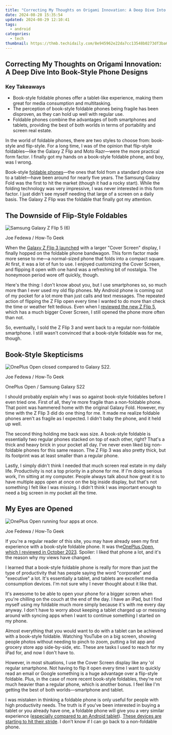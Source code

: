 ```yaml
---
title: "Correcting My Thoughts on Origami Innovation: A Deep Dive Into Book-Style Phone Designs"
date: 2024-08-28 15:35:54
updated: 2024-08-29 12:10:41
tags:
  - android
categories:
  - tech
thumbnail: https://thmb.techidaily.com/8e945962e22da7cc13548b0273df3ba622849bedca30e5d0f04cb4a458929e39.jpg
---
```


## Correcting My Thoughts on Origami Innovation: A Deep Dive Into Book-Style Phone Designs

### Key Takeaways

* Book-style foldable phones offer a tablet-like experience, making them great for media consumption and multitasking.
* The perception of book-style foldable phones being fragile has been disproven, as they can hold up well with regular use.
* Foldable phones combine the advantages of both smartphones and tablets, providing the best of both worlds in terms of portability and screen real estate.

 In the world of foldable phones, there are two styles to choose from: book-style and flip-style. For a long time, I was of the opinion that flip-style foldables—like the Galaxy Z Flip and Moto Razr—were the more practical form factor. I finally got my hands on a book-style foldable phone, and boy, was I wrong.

 Book-style [foldable phones](https://fox-blue.techidaily.com/step-beyond-reality-reviewing-lgs-virtual-vision-for-2024/)—the ones that fold from a standard phone size to a tablet—have been around for nearly five years. The Samsung Galaxy Fold was the first to hit the market (though it had a rocky start). While the folding technology was very impressive, I was never interested in this form factor. I just didn't see myself needing that large of a screen on a daily basis. The Galaxy Z Flip was the foldable that finally got my attention.

##  The Downside of Flip-Style Foldables

![Samsung Galaxy Z Flip 5 (6)](https://static1.howtogeekimages.com/wordpress/wp-content/uploads/2023/08/samsung-galaxy-z-flip-5-6.jpg) 

Joe Fedewa / How-To Geek

 When the [Galaxy Z Flip 3 launched](https://techidaily.com/three-solutions-to-hard-reset-infinix-note-30-5g-drfone-by-drfone-reset-android-reset-android/) with a larger "Cover Screen" display, I finally hopped on the foldable phone bandwagon. This form factor made more sense to me—a normal-sized phone that folds into a compact square. At first, it was a lot of fun to use. I enjoyed customizing the Cover Screen, and flipping it open with one hand was a refreshing bit of nostalgia. The honeymoon period wore off quickly, though.

 Here's the thing: I don't know about you, but I use smartphones so, so much more than I ever used my old flip phones. My Android phone is coming out of my pocket for a lot more than just calls and text messages. The repeated action of flipping the Z Flip open every time I wanted to do more than check the time or weather felt tedious. Even when I [reviewed the new Z Flip 5](https://desktop-recording.techidaily.com/updated-ideal-tools-to-capture-your-pcs-display-on-windows-10-for-2024/), which has a much bigger Cover Screen, I still opened the phone more often than not.

 So, eventually, I sold the Z Flip 3 and went back to a regular non-foldable smartphone. I still wasn't convinced that a book-style foldable was for me, though.

##  Book-Style Skepticisms

![OnePlus Open closed compared to Galaxy S22.](https://static1.howtogeekimages.com/wordpress/wp-content/uploads/wm/2023/10/oneplus-open-26.jpg) 

Joe Fedewa / How-To Geek

OnePlus Open / Samsung Galaxy S22

 I should probably explain why I was so against book-style foldables before I even tried one. First of all, they're more fragile than a non-foldable phone. That point was hammered home with the original Galaxy Fold. However, my time with the Z Flip 3 did do one thing for me. It made me realize foldable phones aren't as fragile as I expected. I didn't baby the phone, and it held up well.

 The second thing holding me back was size. A book-style foldable is essentially two regular phones stacked on top of each other, right? That's a thick and heavy brick in your pocket all day. I've never even liked big non-foldable phones for this same reason. The Z Flip 3 was also pretty thick, but its footprint was at least smaller than a regular phone.

 Lastly, I simply didn't think I needed that much screen real estate in my daily life. Productivity is not a top priority in a phone for me. If I'm doing serious work, I'm sitting at my computer. People always talk about how great it is to have multiple apps open at once on the big inside display, but that's not something I felt like I was missing. I didn't think I was important enough to need a big screen in my pocket all the time.

##  My Eyes are Opened

![OnePlus Open running four apps at once.](https://static1.howtogeekimages.com/wordpress/wp-content/uploads/wm/2023/10/oneplus-open-21.jpg) 

Joe Fedewa / How-To Geek

 If you're a regular reader of this site, you may have already seen my first experience with a book-style foldable phone. It was the[OnePlus Open, which I reviewed in October 2023](https://phone-solutions.techidaily.com/in-2024-life360-circle-everything-you-need-to-know-on-apple-iphone-6s-drfone-by-drfone-virtual-ios/). Spoiler: I liked that phone a lot, and it's the reason why my views have changed.

 I learned that a book-style foldable phone is really for more than just the type of productivity that has people saying the word "corporate" and "executive" a lot. It's essentially a tablet, and tablets are excellent media consumption devices. I'm not sure why I never thought about it like that.

 It's awesome to be able to open your phone for a bigger screen when you're chilling on the couch at the end of the day. I have an iPad, but I find myself using my foldable much more simply because it's with me every day anyway. I don't have to worry about keeping a tablet charged up or messing around with syncing apps when I want to continue something I started on my phone.

 Almost everything that you would want to do with a tablet can be achieved with a book-style foldable. Watching YouTube on a big screen, showing people photos without needing to pinch to zoom, putting a list app and grocery store app side-by-side, etc. These are tasks I used to reach for my iPad for, and now I don't have to.

 However, in most situations, I use the Cover Screen display like any 'ol regular smartphone. Not having to flip it open every time I want to quickly read an email or Google something is a huge advantage over a flip-style foldable. Plus, in the case of more recent book-style foldables, they're not much heavier than a regular phone, which is another bonus. I feel like I'm getting the best of both worlds—smartphone and tablet.

 I was mistaken in thinking a foldable phone is only useful for people with high productivity needs. The truth is if you've been interested in buying a tablet or you already have one, a foldable phone will give you a very similar experience ([especially compared to an Android tablet](https://tech-haven.techidaily.com/write-effortlessly-with-ai-assistance-9-methods-to-utilize-chatgpt-for-novel-writing/)). [These devices are starting to hit their stride](https://some-approaches.techidaily.com/updated-top-value-dome-cams-affordable-360-filmmaking-tools/). I don't know if I can go back to a non-foldable phone.

<ins class="adsbygoogle"
     style="display:block"
     data-ad-format="autorelaxed"
     data-ad-client="ca-pub-7571918770474297"
     data-ad-slot="1223367746"></ins>



<ins class="adsbygoogle"
     style="display:block"
     data-ad-client="ca-pub-7571918770474297"
     data-ad-slot="8358498916"
     data-ad-format="auto"
     data-full-width-responsive="true"></ins>
